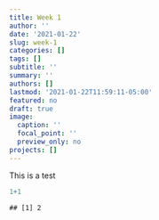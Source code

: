```yaml
---
title: Week 1
author: ''
date: '2021-01-22'
slug: week-1
categories: []
tags: []
subtitle: ''
summary: ''
authors: []
lastmod: '2021-01-22T11:59:11-05:00'
featured: no
draft: true
image:
  caption: ''
  focal_point: ''
  preview_only: no
projects: []
---
```


This is a test


```r
1+1
```

```
## [1] 2
```

